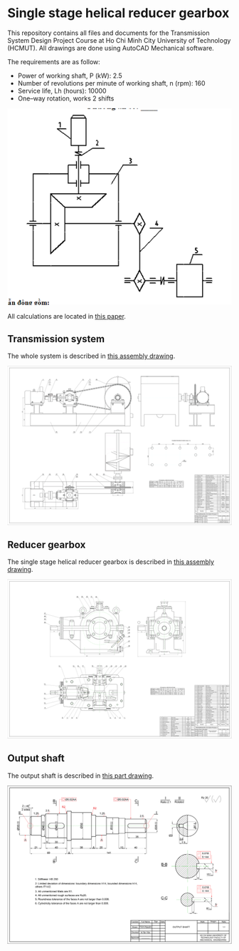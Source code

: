 # Single stage helical reducer gearbox
This repository contains all files and documents for the Transmission System Design Project Course at Ho Chi Minh City University of Technology (HCMUT). All drawings are done using AutoCAD Mechanical software.

The requirements are as follow:
-	Power of working shaft, P (kW): 2.5
-	Number of revolutions per minute of working shaft, n (rpm): 160
-	Service life, Lh (hours): 10000
-	One–way rotation, works 2 shifts

<img src="pics/requirements.png">

All calculations are located in [this paper](Paper.docx).

## Transmission system
The whole system is described in [this assembly drawing](System-Model.pdf).

<img src="pics/system.png">

## Reducer gearbox
The single stage helical reducer gearbox is described in [this assembly drawing](Reducer-Model.pdf).

<img src="pics/reducer.png">

## Output shaft
The output shaft is described in [this part drawing](Output_Shaft-Model.pdf).

<img src="pics/shaft.png">
